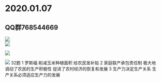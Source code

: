 2020.01.07
====  

QQ群768544669 
-------  


![](http://chuantu.xyz/t6/710/1578359309x989559068.jpg)  
![](http://chuantu.xyz/t6/710/1578360414x989499252.png)

![](http://chuantu.xyz/t6/710/1578360654x989499252.jpg)

![](http://chuantu.xyz/t6/710/1578361453x989499252.png)
32题 1 罗斯福  削减玉米种植面积 给农民发补贴     2 家庭联产承包责任制     极大地调动了农民的生产积极性 促进了农村经济的恢复和发展 3 生产力决定生产关系 生产关系必须适应生产力的发展

